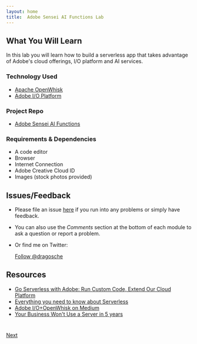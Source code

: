 ```yaml
---
layout: home
title:  Adobe Sensei AI Functions Lab
---
```


## What You Will Learn

In this lab you will learn how to build a serverless app that takes advantage of Adobe's cloud offerings, I/O platform and AI services.

### Technology Used
- [Apache OpenWhisk](https://openwhisk.apache.org/)
- [Adobe I/O Platform](https://www.adobe.io/)

### Project Repo
- [Adobe Sensei AI Functions](https://github.com/apiplatform/adobe-sensei-ai-functions)

### Requirements & Dependencies
- A code editor
- Browser
- Internet Connection
- Adobe Creative Cloud ID
- Images (stock photos provided)

## Issues/Feedback

- Please file an issue [here](https://github.com/apiplatform/adobe-sensei-ai-functions/issues) if you run into any problems or simply have feedback.

- You can also use the _Comments_ section at the bottom of each module to ask a question or report a problem.

- Or find me on Twitter:

    <a href="https://twitter.com/dragosche" class="twitter-follow-button" data-show-count="true"
    data-size="large" data-lang="en">Follow
    @dragosche</a>
    <script>!function(d,s,id){var js,fjs=d.getElementsByTagName(s)[0];if(!d.getElementById(id)){js=d.createElement(s);js.id=id;js.src="//platform.twitter.com/widgets.js";fjs.parentNode.insertBefore(js,fjs);}}(document,"script","twitter-wjs");</script>

## Resources
- [Go Serverless with Adobe: Run Custom Code, Extend Our Cloud Platform](https://www.adobe.io/apis/cloudplatform/runtime.html)
- [Everything you need to know about Serverless](https://medium.com/adobe-io/openwhisk-tech-talk-everything-you-need-to-know-about-serverless-66e86d9cec15)
- [Adobe I/O+OpenWhisk on Medium](https://medium.com/adobe-io/tagged/openwhisk)
- [Your Business Won't Use a Server in 5 years](https://blogs.adobe.com/conversations/2016/12/your-business-wont-use-a-server-in-5-years.html)

<div class="row" style="margin-top:40px;">
<div class="col-sm-12">
<a href="lesson1.html" class="btn btn-default pull-right">Next <i class="glyphicon
glyphicon-chevron-right"></i></a>
</div>
</div>

<script>
  (function(i,s,o,g,r,a,m){i['GoogleAnalyticsObject']=r;i[r]=i[r]||function(){
  (i[r].q=i[r].q||[]).push(arguments)},i[r].l=1*new Date();a=s.createElement(o),
  m=s.getElementsByTagName(o)[0];a.async=1;a.src=g;m.parentNode.insertBefore(a,m)
  })(window,document,'script','//www.google-analytics.com/analytics.js','ga');

  ga('create', 'UA-98985721-1', 'auto');
  ga('send', 'pageview');

</script>
